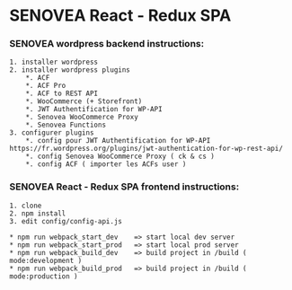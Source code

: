# SENOVEA React - Redux SPA

### SENOVEA wordpress backend instructions:
	
	1. installer wordpress 
	2. installer wordpress plugins
		*. ACF 
		*. ACF Pro
		*. ACF to REST API
		*. WooCommerce (+ Storefront)
		*. JWT Authentification for WP-API
		*. Senovea WooCommerce Proxy
		*. Senovea Functions 
    3. configurer plugins
	    *. config pour JWT Authentification for WP-API https://fr.wordpress.org/plugins/jwt-authentication-for-wp-rest-api/
	    *. config Senovea WooCommerce Proxy ( ck & cs )
	    *. config ACF ( importer les ACFs user ) 

### SENOVEA React - Redux SPA frontend instructions:

    1. clone 
    2. npm install
    3. edit config/config-api.js

    * npm run webpack_start_dev    => start local dev server
    * npm run webpack_start_prod   => start local prod server
    * npm run webpack_build_dev    => build project in /build ( mode:development )
    * npm run webpack_build_prod   => build project in /build ( mode:production )
